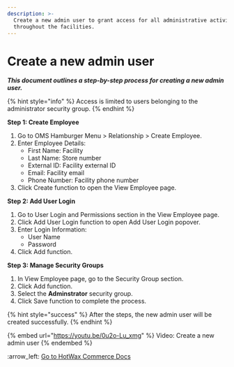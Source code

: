 ```yaml
---
description: >-
  Create a new admin user to grant access for all administrative activities
  throughout the facilities.
---
```


# Create a new admin user

_**This document outlines a step-by-step process for creating a new admin user.**_

{% hint style="info" %}
Access is limited to users belonging to the administrator security group. &#x20;
{% endhint %}

**Step 1: Create Employee**

1. Go to OMS Hamburger Menu > Relationship > Create Employee.
2. Enter Employee Details:
   * First Name: Facility
   * Last Name: Store number
   * External ID: Facility external ID
   * Email: Facility email
   * Phone Number: Facility phone number
3. Click Create function to open the View Employee page.

**Step 2: Add User Login**

1. Go to User Login and Permissions section in the View Employee page.
2. Click Add User Login function to open Add User Login popover.
3. Enter Login Information:
   * User Name
   * Password
4. Click Add function.

**Step 3: Manage Security Groups**

1. In View Employee page, go to the Security Group section.
2. Click Add function.
3. Select the **Adminstrator** security group.
4. Click Save function to complete the process.

{% hint style="success" %}
After the steps, the new admin user will be created successfully.
{% endhint %}



{% embed url="https://youtu.be/0u2o-Lu_xmg" %}
Video: Create a new admin user
{% endembed %}



:arrow\_left: [Go to HotWax Commerce Docs](http://127.0.0.1:5000/o/l53nGvPQLhOHrKCP9HTG/s/TefRnbhmBjhScpq172vl/)

